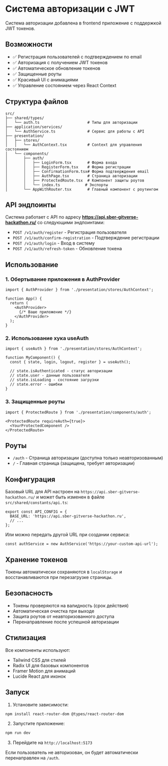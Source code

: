 # Система авторизации с JWT

Система авторизации добавлена в frontend приложение с поддержкой JWT токенов.

## Возможности

- ✅ Регистрация пользователей с подтверждением по email
- ✅ Авторизация с получением JWT токенов
- ✅ Автоматическое обновление токенов
- ✅ Защищенные роуты
- ✅ Красивый UI с анимациями
- ✅ Управление состоянием через React Context

## Структура файлов

```
src/
├── shared/types/
│   └── auth.ts                     # Типы для авторизации
├── application/services/
│   └── AuthService.ts              # Сервис для работы с API
├── presentation/
│   ├── stores/
│   │   └── AuthContext.tsx         # Context для управления состоянием
│   └── components/
│       ├── auth/
│       │   ├── LoginForm.tsx       # Форма входа
│       │   ├── RegisterForm.tsx    # Форма регистрации
│       │   ├── ConfirmationForm.tsx# Форма подтверждения email
│       │   ├── AuthPage.tsx        # Страница авторизации
│       │   ├── ProtectedRoute.tsx  # Компонент защиты роутов
│       │   └── index.ts           # Экспорты
│       └── AppWithRouter.tsx       # Главный компонент с роутингом
```

## API эндпоинты

Система работает с API по адресу **https://api.sber-gitverse-hackathon.ru/** со следующими эндпоинтами:

- `POST /v1/auth/register` - Регистрация пользователя
- `POST /v1/auth/confirm-registration` - Подтверждение регистрации
- `POST /v1/auth/login` - Вход в систему
- `POST /v1/auth/refresh-token` - Обновление токена

## Использование

### 1. Обертывание приложения в AuthProvider

```tsx
import { AuthProvider } from './presentation/stores/AuthContext';

function App() {
  return (
    <AuthProvider>
      {/* Ваше приложение */}
    </AuthProvider>
  );
}
```

### 2. Использование хука useAuth

```tsx
import { useAuth } from './presentation/stores/AuthContext';

function MyComponent() {
  const { state, login, logout, register } = useAuth();

  // state.isAuthenticated - статус авторизации
  // state.user - данные пользователя
  // state.isLoading - состояние загрузки
  // state.error - ошибки
}
```

### 3. Защищенные роуты

```tsx
import { ProtectedRoute } from './presentation/components/auth';

<ProtectedRoute requireAuth={true}>
  <YourProtectedComponent />
</ProtectedRoute>
```

## Роуты

- `/auth` - Страница авторизации (доступна только неавторизованным)
- `/` - Главная страница (защищена, требует авторизации)

## Конфигурация

Базовый URL для API настроен на `https://api.sber-gitverse-hackathon.ru/` и может быть изменен в файле `src/shared/constants/api.ts`:

```tsx
export const API_CONFIG = {
  BASE_URL: 'https://api.sber-gitverse-hackathon.ru',
  // ...
};
```

Или можно передать другой URL при создании сервиса:

```tsx
const authService = new AuthService('https://your-custom-api-url');
```

## Хранение токенов

Токены автоматически сохраняются в `localStorage` и восстанавливаются при перезагрузке страницы.

## Безопасность

- Токены проверяются на валидность (срок действия)
- Автоматическая очистка при выходе
- Защита роутов от неавторизованного доступа
- Перенаправление после успешной авторизации

## Стилизация

Все компоненты используют:
- Tailwind CSS для стилей
- Radix UI для базовых компонентов
- Framer Motion для анимаций
- Lucide React для иконок

## Запуск

1. Установите зависимости:
```bash
npm install react-router-dom @types/react-router-dom
```

2. Запустите приложение:
```bash
npm run dev
```

3. Перейдите на `http://localhost:5173`

Если пользователь не авторизован, он будет автоматически перенаправлен на `/auth`.
